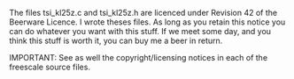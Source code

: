 The files tsi_kl25z.c and tsi_kl25z.h are licenced under Revision 42 of the Beerware Licence.
I wrote theses files. As long as you retain this notice you can do whatever you want with this stuff. 
If we meet some day, and you think this stuff is worth it, you can buy me a beer in return.

IMPORTANT:
See as well the copyright/licensing notices in each of the freescale source files.
